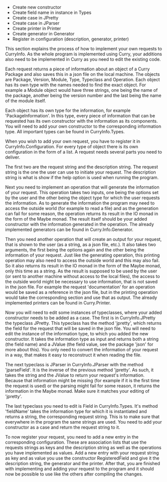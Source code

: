 - Create new constructor
- Create field name in instance in Types
- Create case in JPretty
- Create case in JParser
- Create printer in Printer
- Create generator in Generator
- Register in configuration (description, generator, printer)


This section explains the process of how to implement your own requests to CurryInfo. As the whole program is implemented using Curry, your additions also need to be implemented in Curry as you need to edit the existing code.

Each request returns a piece of information about an object of a Curry Package and also saves this in a json file on the local machine. The objects are Package, Version, Module, Type, Typeclass and Operation. Each object has its own type with the names needed to find the exact object. For example a Module object would have three strings, one being the name of the package, another being the version number and the last being the name of the module itself.

Each object has its own type for the information, for example 'PackageInformation'. In this type, every piece of information that can be requested has its own constructor with the information as its components. You will need to add your own constructor to the corresponding information type. All important types can be found in CurryInfo.Types.

When you wish to add your own request, you have to register it in CurryInfo.Configuration. For every type of object there is its own configuration in the form of a list. A request needs several parts you need to deliver.

The first two are the request string and the description string. The request string is the one the user can use to initiate your request. The description string is what is show if the help option is used when running the program.

Next you need to implement an operation that will generate the information of your request. This operation takes two inputs, one being the options set by the user and the other being the object type for which the user requests the information. As to generate the information the program may need to access the outside world (for example to read a file) and as the generation can fail for some reason, the operation returns its result in the IO monad in the form of the Maybe monad. The result itself should be your added constructor with the information generated in the operation. The already implemented generators can be found in Curry.Info.Generator.

Then you need another operation that will create an output for your request, that is shown to the user (as a string, as a json file, etc.). It also takes two arguments, the first being the options again and the other being the information of your request. Just like the generating operation, this printing operation may also need to access the outside world and this may also fail. So it also returns its result in the IO monad in the form of the Maybe monad, only this time as a string. As the result is supposed to be used by the user (or sent to another machine without access to the local files), the access to the outside world might be necessary to use information, that is not saved in the json file. For example the request 'documentation' for an operation would be saved as a reference in the json file, but in the printing operation would take the corresponding section and use that as output. The already implemented printers can be found in Curry.Printer.

Now you will need to edit some instances of typeclasses, where your added constructor needs to be added as a case. The first is in CurryInfo.JPretty the typeclass JPretty. This typeclass has the method 'jpretty', which returns the field for the request that will be saved in the json file. You will need to edit the instance of the information type, to which you added the new constructor. It takes the information type as input and returns both a string (the field name) and a JValue (the field value, see the package 'json' for more about this). You only need to convert the information of your request in a way, that makes it easy to reconstruct it when reading the file.

The next typeclass is JParser in CurryInfo.JParser with the method 'jparseField'. It is the inverse of the previous method 'jpretty'. As such, it takes the string and the JValue to return your request's information. Because that information might be missing (for example if it is the first time the request is used) or the parsing might fail for some reason, it returns the information in the Maybe monad. Make sure it matches your editing of 'jpretty'.

The last typeclass you need to edit is Field in CurryInfo.Types. It's method 'fieldName' takes the information type for which it is instantiated and returns a string, the corresponding request string. This is to make sure that everywhere in the program the same strings are used. You need to add your constructor as a case and return the request string to it.

To now register your request, you need to add a new entry in the corresponding configuration. These are association lists that use the requests strings as keys and the description string as well as the operations you have implemented as values. Add a new entry with your request string as key and as value you use the constructor RegisteredField and give it the description string, the generator and the printer. After that, you are finished with implementing and adding your request to the program and it should now be possible to use like the others after compiling the changes.